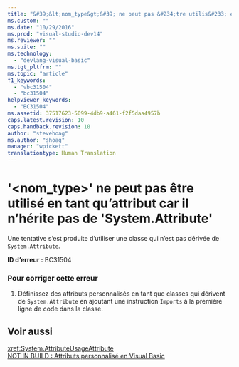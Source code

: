 ```yaml
---
title: "&#39;&lt;nom_type&gt;&#39; ne peut pas &#234;tre utilis&#233; en tant qu’attribut car il n’h&#233;rite pas de &#39;System.Attribute&#39; | Microsoft Docs"
ms.custom: ""
ms.date: "10/29/2016"
ms.prod: "visual-studio-dev14"
ms.reviewer: ""
ms.suite: ""
ms.technology: 
  - "devlang-visual-basic"
ms.tgt_pltfrm: ""
ms.topic: "article"
f1_keywords: 
  - "vbc31504"
  - "bc31504"
helpviewer_keywords: 
  - "BC31504"
ms.assetid: 37517623-5099-4db9-a461-f2f5daa4957b
caps.latest.revision: 10
caps.handback.revision: 10
author: "stevehoag"
ms.author: "shoag"
manager: "wpickett"
translationtype: Human Translation
---
```

# &#39;&lt;nom_type&gt;&#39; ne peut pas &#234;tre utilis&#233; en tant qu’attribut car il n’h&#233;rite pas de &#39;System.Attribute&#39;
Une tentative s’est produite d’utiliser une classe qui n’est pas dérivée de `System.Attribute`.  
  
 **ID d’erreur :** BC31504  
  
### Pour corriger cette erreur  
  
1.  Définissez des attributs personnalisés en tant que classes qui dérivent de `System.Attribute` en ajoutant une instruction `Imports` à la première ligne de code dans la classe.  
  
## Voir aussi  
 <xref:System.AttributeUsageAttribute>   
 [NOT IN BUILD : Attributs personnalisé en Visual Basic](http://msdn.microsoft.com/fr-fr/d72d8a5c-8f64-4614-b15b-cad66845d047)